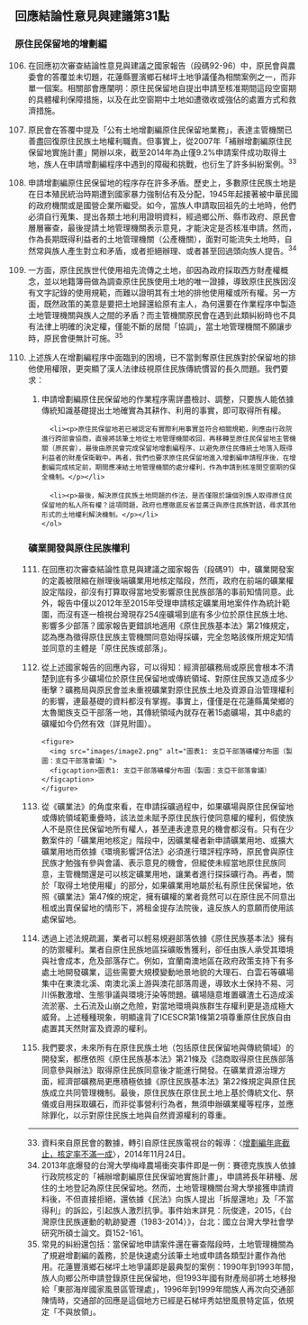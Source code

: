 ## 回應結論性意見與建議第31點

### 原住民保留地的增劃編

<ol start="106">
  <li><p>在回應初次審查結論性意見與建議之國家報告（段碼92-96）中，原民會與農委會的答覆並未切題，花蓮縣豐濱鄉石梯坪土地爭議僅為相關案例之一，而非單一個案。相關部會應闡明：原住民保留地自提出申請至核准期間這段空窗期的具體權利保障措施，以及在此空窗期中土地如遭徵收或強佔的處置方式和救濟措施。</p></li>

  <li><p>原民會在答覆中提及「公有土地增劃編原住民保留地業務」，表達主管機關已善盡回復原住民族土地權利職責。但事實上，從2007年「補辦增劃編原住民保留地實施計畫」開辦以來，截至2014年為止僅9.2%申請案件成功取得土地，族人在申請增劃編程序中遇到的障礙和挑戰，也衍生了許多糾紛案例。<sup>33</sup></p></li>

  <li><p>申請增劃編原住民保留地的程序存在許多矛盾。歷史上，多數原住民族土地是在日本殖民統治時期遭到國家暴力強制佔有及分配，1945年起接著被中華民國的政府機關或是國營企業所繼受。如今，當族人申請取回祖先的土地時，他們必須自行蒐集、提出各類土地利用證明資料，經過鄉公所、縣市政府、原民會層層審查，最後提請土地管理機關表示意見，才能決定是否核准申請。然而，作為長期既得利益者的土地管理機關（公產機關），面對可能流失土地時，自然常與族人產生對立和矛盾，或者拒絕辦理、或者甚至回過頭向族人提告。<sup>34</sup></p></li>

  <li><p>一方面，原住民族世代使用祖先流傳之土地，卻因為政府採取西方財產權概念，並以地籍簿冊做為調查原住民族使用土地的唯一證據，導致原住民族因沒有文字記錄的使用規範，而難以證明其有土地的排他使用權或所有權。另一方面，既然政策的美意是要把土地歸還給原有主人，為何還要在作業程序中製造土地管理機關與族人之間的矛盾？而主管機關原民會在遇到此類糾紛時也不具有法律上明確的決定權，僅能不斷的居間「協調」，當土地管理機關不願讓步時，原民會便無計可施。<sup>35</sup></p></li>

  <li><p>上述族人在增劃編程序中面臨到的困境，已不當剝奪原住民族對於保留地的排他使用權限，更突顯了漢人法律歧視原住民族傳統慣習的長久問題。我們要求：</p>
    <ol>
      <li><p>申請增劃編原住民保留地的作業程序需詳盡檢討、調整，只要族人能依據傳統知識基礎提出土地確實為其耕作、利用的事實，即可取得所有權。</p></li>

      <li><p>原住民保留地若已被認定有實際利用事實並符合相關規範，則應由行政院進行跨部會協商，直接將該筆土地從土地管理機關收回，再移轉至原住民保留地主管機關（原民會），最後由原民會完成保留地增劃編程序，以避免原住民傳統土地落入既得利益者的財產保衛戰中。再者，我們也要求原住民保留地進入增劃編申請程序後，在增劃編完成核定前，期間應凍結土地管理機關的處分權利，作為申請到核准間空窗期的保全機制。</p></li>

      <li><p>最後，解決原住民族土地問題的作法，是否僅限於讓個別族人取得原住民保留地的私人所有權？這項問題，政府也應徹底反省並廣泛與原住民族對話，尋求其他形式的土地權利解決機制。</p></li>
    </ol>
  </li>
</ol>

### 礦業開發與原住民族權利

<ol start="111">
  <li><p>在回應初次審查結論性意見與建議之國家報告（段碼91）中，礦業開發案的定義被限縮在辦理後端礦業用地核定階段，然而，政府在前端的礦業權設定階段，卻沒有打算取得當地受影響原住民族部落的事前知情同意。此外，報告中僅以2012年至2015年受理申請核定礦業用地案件作為統計範圍，而沒有逐一檢視台灣現存254座礦場到底有多少位於原住民族土地、影響多少部落？國家報告更錯誤地適用《原住民族基本法》第21條規定，認為應為徵得原住民族主管機關同意始得採礦，完全忽略該條所規定知情並同意的主體是「原住民族或部落」。</p></li>

  <li><p>從上述國家報告的回應內容，可以得知：經濟部礦務局或原民會根本不清楚到底有多少礦場位於原住民保留地或傳統領域、對原住民族又造成多少衝擊？礦務局與原民會並未重視礦業對原住民族土地及資源自治管理權利的影響，連最基礎的資料都沒有掌握。事實上，僅僅是在花蓮縣萬榮鄉的太魯閣族支亞干部落一地，其傳統領域內就存在著15處礦場，其中8處的礦權如今仍然有效（詳見附圖）。</p>

    <figure>
      <img src="images/image2.png" alt="圖表1: 支亞干部落礦權分布圖（製圖：支亞干部落會議）">
      <figcaption>圖表1: 支亞干部落礦權分布圖（製圖：支亞干部落會議）</figcaption>
    </figure>

  </li>

  <li><p>從《礦業法》的角度來看，在申請採礦過程中，如果礦場與原住民保留地或傳統領域範重疊時，該法並未賦予原住民族行使同意權的權利，假使族人不是原住民保留地所有權人，甚至連表達意見的機會都沒有。只有在少數案件的「礦業用地核定」階段中，因礦業權者新申請礦業用地、或擴大礦業用地而依據《環境影響評估法》必須進行環評程序時，原民會與原住民族才勉強有參與會議、表示意見的機會，但縱使未經當地原住民族同意，主管機關還是可以核定礦業用地，讓業者進行探採礦行為。再者，關於「取得土地使用權」的部分，如果礦業用地屬於私有原住民保留地，依照《礦業法》第47條的規定，擁有礦權的業者竟然可以在原住民不同意出租或出賣保留地的情形下，將租金提存法院後，違反族人的意願而使用該處保留地。</p></li>

  <li><p>透過上述法規疏漏，業者可以輕易規避部落依據《原住民族基本法》擁有的防禦權利。業者自原住民族地區採礦販售獲利，卻任由族人承受其環境與社會成本，危及部落存亡。例如，宜蘭南澳地區在政府政策支持下有多處土地開發礦業，這些需要大規模變動地景地貌的大理石、白雲石等礦場集中在東澳北溪、南澳北溪上游與澳花部落周邊，導致水土保持不易、河川係數激增、生態爭議與環境汙染等問題。礦場隨意堆置礦渣土石造成溪流淤塞、土石流及山崩之危險，對當地環境與族群生存權利更是造成極大威脅。上述種種現象，明顯違背了ICESCR第1條第2項尊重原住民族自由處置其天然財富及資源的權利。</p></li>

  <li><p>我們要求，未來所有在原住民族土地（包括原住民保留地與傳統領域）的開發案，都應依照《原住民族基本法》第21條及《諮商取得原住民族部落同意參與辦法》取得原住民族同意後才能進行開發。在礦業資源治理方面，經濟部礦務局更應積極依據《原住民族基本法》第22條規定與原住民族成立共同管理機制。最後，原住民族在原住民土地上基於傳統文化、祭儀或自用採取礦石，而非從事營利行為者，無須申辦礦業權等程序，並應除罪化，以示對原住民族土地與自然資源權利的尊重。</p></li>
</ol>

-----

<ol start="33">
  <li>資料來自原民會的數據，轉引自原住民族電視台的報導：〈<a href="https://youtu.be/0E3jHq9Hd7A" target="_blank">增劃編年底截止，核定率不滿一成</a>〉，2014年11月24日。</li>
  <li>2013年底爆發的台灣大學梅峰農場衝突事件即是一例：賽德克族族人依據行政院核定的「補辦增劃編原住民保留地實施計畫」，申請將長年耕種、居住的土地登記為原住民保留地。然而，土地管理機關台灣大學接獲申請資料後，不但直接拒絕，還依據《民法》向族人提出「拆屋還地」及「不當得利」的訴訟，引起族人激烈抗爭。事件始末詳見：阮俊達，2015，《台灣原住民族運動的軌跡變遷（1983-2014）》，台北：國立台灣大學社會學研究所碩士論文。頁152-161。</li>
  <li>常見的糾紛還包括：當保留地申請案件還在審查階段時，土地管理機關為了規避增劃編的義務，於是快速處分該筆土地或申請各類型計畫作為他用。花蓮豐濱鄉石梯坪土地爭議即是最典型的案例：1990年到1993年間，族人向鄉公所申請登錄原住民保留地，但1993年國有財產局卻將土地移撥給「東部海岸國家風景區管理處」，1996年到1999年間族人再次向交通部陳情時，交通部的回應是這個地方已經是石梯坪秀姑巒風景特定區，依規定「不與放領」。</li>
</ol>
